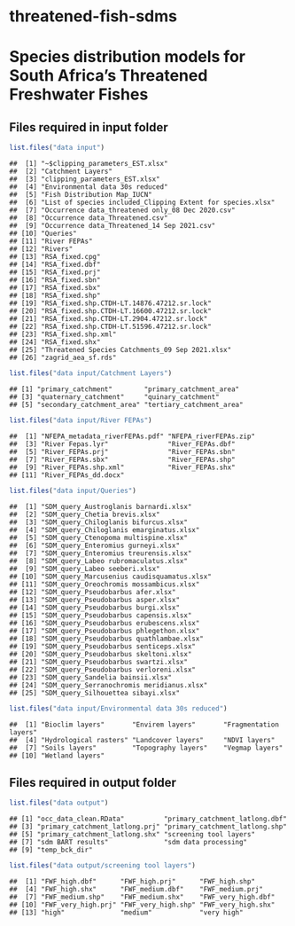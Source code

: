 threatened-fish-sdms
================

# Species distribution models for South Africa’s Threatened Freshwater Fishes

## Files required in input folder

``` r
list.files("data input")
```

    ##  [1] "~$clipping_parameters_EST.xlsx"                           
    ##  [2] "Catchment Layers"                                         
    ##  [3] "clipping_parameters_EST.xlsx"                             
    ##  [4] "Environmental data 30s reduced"                           
    ##  [5] "Fish Distribution Map_IUCN"                               
    ##  [6] "List of species included_Clipping Extent for species.xlsx"
    ##  [7] "Occurrence data_threatened only_08 Dec 2020.csv"          
    ##  [8] "Occurrence data_Threatened.csv"                           
    ##  [9] "Occurrence data_Threatened_14 Sep 2021.csv"               
    ## [10] "Queries"                                                  
    ## [11] "River FEPAs"                                              
    ## [12] "Rivers"                                                   
    ## [13] "RSA_fixed.cpg"                                            
    ## [14] "RSA_fixed.dbf"                                            
    ## [15] "RSA_fixed.prj"                                            
    ## [16] "RSA_fixed.sbn"                                            
    ## [17] "RSA_fixed.sbx"                                            
    ## [18] "RSA_fixed.shp"                                            
    ## [19] "RSA_fixed.shp.CTDH-LT.14876.47212.sr.lock"                
    ## [20] "RSA_fixed.shp.CTDH-LT.16600.47212.sr.lock"                
    ## [21] "RSA_fixed.shp.CTDH-LT.2904.47212.sr.lock"                 
    ## [22] "RSA_fixed.shp.CTDH-LT.51596.47212.sr.lock"                
    ## [23] "RSA_fixed.shp.xml"                                        
    ## [24] "RSA_fixed.shx"                                            
    ## [25] "Threatened Species Catchments_09 Sep 2021.xlsx"           
    ## [26] "zagrid_aea_sf.rds"

``` r
list.files("data input/Catchment Layers")
```

    ## [1] "primary_catchment"        "primary_catchment_area"  
    ## [3] "quaternary_catchment"     "quinary_catchment"       
    ## [5] "secondary_catchment_area" "tertiary_catchment_area"

``` r
list.files("data input/River FEPAs")
```

    ##  [1] "NFEPA_metadata_riverFEPAs.pdf" "NFEPA_riverFEPAs.zip"         
    ##  [3] "River Fepas.lyr"               "River_FEPAs.dbf"              
    ##  [5] "River_FEPAs.prj"               "River_FEPAs.sbn"              
    ##  [7] "River_FEPAs.sbx"               "River_FEPAs.shp"              
    ##  [9] "River_FEPAs.shp.xml"           "River_FEPAs.shx"              
    ## [11] "River_FEPAs_dd.docx"

``` r
list.files("data input/Queries")
```

    ##  [1] "SDM_query_Austroglanis barnardi.xlsx"     
    ##  [2] "SDM_query_Chetia brevis.xlsx"             
    ##  [3] "SDM_query_Chiloglanis bifurcus.xlsx"      
    ##  [4] "SDM_query_Chiloglanis emarginatus.xlsx"   
    ##  [5] "SDM_query_Ctenopoma multispine.xlsx"      
    ##  [6] "SDM_query_Enteromius gurneyi.xlsx"        
    ##  [7] "SDM_query_Enteromius treurensis.xlsx"     
    ##  [8] "SDM_query_Labeo rubromaculatus.xlsx"      
    ##  [9] "SDM_query_Labeo seeberi.xlsx"             
    ## [10] "SDM_query_Marcusenius caudisquamatus.xlsx"
    ## [11] "SDM_query_Oreochromis mossambicus.xlsx"   
    ## [12] "SDM_query_Pseudobarbus afer.xlsx"         
    ## [13] "SDM_query_Pseudobarbus asper.xlsx"        
    ## [14] "SDM_query_Pseudobarbus burgi.xlsx"        
    ## [15] "SDM_query_Pseudobarbus capensis.xlsx"     
    ## [16] "SDM_query_Pseudobarbus erubescens.xlsx"   
    ## [17] "SDM_query_Pseudobarbus phlegethon.xlsx"   
    ## [18] "SDM_query_Pseudobarbus quathlambae.xlsx"  
    ## [19] "SDM_query_Pseudobarbus senticeps.xlsx"    
    ## [20] "SDM_query_Pseudobarbus skeltoni.xlsx"     
    ## [21] "SDM_query_Pseudobarbus swartzi.xlsx"      
    ## [22] "SDM_query_Pseudobarbus verloreni.xlsx"    
    ## [23] "SDM_query_Sandelia bainsii.xlsx"          
    ## [24] "SDM_query_Serranochromis meridianus.xlsx" 
    ## [25] "SDM_query_Silhouettea sibayi.xlsx"

``` r
list.files("data input/Environmental data 30s reduced")
```

    ##  [1] "Bioclim layers"       "Envirem layers"       "Fragmentation layers"
    ##  [4] "Hydrological rasters" "Landcover layers"     "NDVI layers"         
    ##  [7] "Soils layers"         "Topography layers"    "Vegmap layers"       
    ## [10] "Wetland layers"

## Files required in output folder

``` r
list.files("data output")
```

    ## [1] "occ_data_clean.RData"          "primary_catchment_latlong.dbf"
    ## [3] "primary_catchment_latlong.prj" "primary_catchment_latlong.shp"
    ## [5] "primary_catchment_latlong.shx" "screening tool layers"        
    ## [7] "sdm BART results"              "sdm data processing"          
    ## [9] "temp_bck_dir"

``` r
list.files("data output/screening tool layers")
```

    ##  [1] "FWF_high.dbf"      "FWF_high.prj"      "FWF_high.shp"     
    ##  [4] "FWF_high.shx"      "FWF_medium.dbf"    "FWF_medium.prj"   
    ##  [7] "FWF_medium.shp"    "FWF_medium.shx"    "FWF_very_high.dbf"
    ## [10] "FWF_very_high.prj" "FWF_very_high.shp" "FWF_very_high.shx"
    ## [13] "high"              "medium"            "very high"
